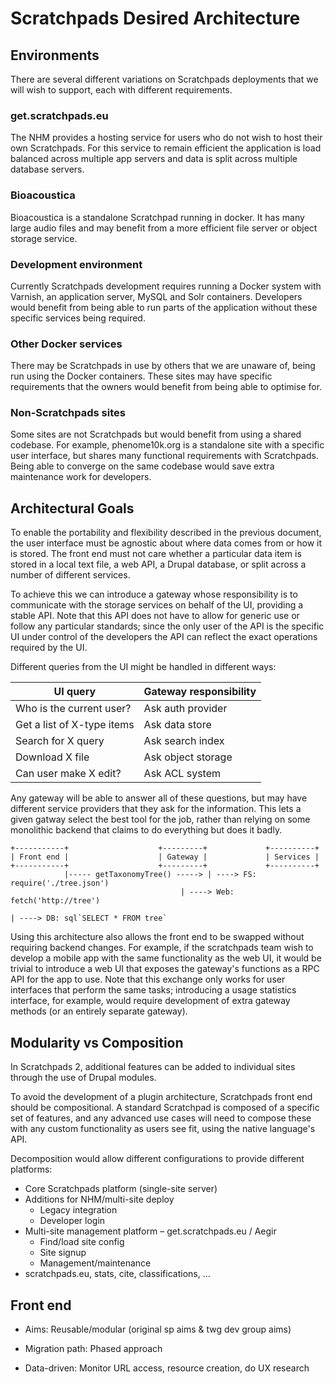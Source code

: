 # Scratchpads Desired Architecture

## Environments

There are several different variations on Scratchpads deployments that we will wish to support, each with different requirements.

### get.scratchpads.eu

The NHM provides a hosting service for users who do not wish to host their own Scratchpads. For this service to remain efficient the application is load balanced across multiple app servers and data is split across multiple database servers.

### Bioacoustica

Bioacoustica is a standalone Scratchpad running in docker. It has many large audio files and may benefit from a more efficient file server or object storage service.

### Development environment

Currently Scratchpads development requires running a Docker system with Varnish, an application server, MySQL and Solr containers. Developers would benefit from being able to run parts of the application without these specific services being required.

### Other Docker services

There may be Scratchpads in use by others that we are unaware of, being run using the Docker containers. These sites may have specific requirements that the owners would benefit from being able to optimise for.

### Non-Scratchpads sites

Some sites are not Scratchpads but would benefit from using a shared codebase. For example, phenome10k.org is a standalone site with a specific user interface, but shares many functional requirements with Scratchpads. Being able to converge on the same codebase would save extra maintenance work for developers.

## Architectural Goals

To enable the portability and flexibility described in the previous document, the user interface must be agnostic about where data comes from or how it is stored. The front end must not care whether a particular data item is stored in a local text file, a web API, a Drupal database, or split across a number of different services.

To achieve this we can introduce a gateway whose responsibility is to communicate with the storage services on behalf of the UI, providing a stable API. Note that this API does not have to allow for generic use or follow any particular standards; since the only user of the API is the specific UI under control of the developers the API can reflect the exact operations required by the UI.

Different queries from the UI might be handled in different ways:

| UI query | Gateway responsibility |
| - | - |
| Who is the current user?		| 		Ask auth provider |
| Get a list of X-type items	| 		Ask data store |
| Search for X query					| 		Ask search index |
| Download X file							| 		Ask object storage |
| Can user make X edit?				| 		Ask ACL system |

Any gateway will be able to answer all of these questions, but may have different service providers that they ask for the information. This lets a given gatway select the best tool for the job, rather than relying on some monolithic backend that claims to do everything but does it badly.

```
+-----------+                    +---------+             +----------+
| Front end |                    | Gateway |             | Services |
+-----------+                    +---------+             +----------+
			|----- getTaxonomyTree() -----> | ----> FS: require('./tree.json')
                                      | ----> Web: fetch('http://tree')
																			| ----> DB: sql`SELECT * FROM tree`
```

Using this architecture also allows the front end to be swapped without requiring backend changes. For example, if the scratchpads team wish to develop a mobile app with the same functionality as the web UI, it would be trivial to introduce a web UI that exposes the gateway's functions as a RPC API for the app to use. Note that this exchange only works for user interfaces that perform the same tasks; introducing a usage statistics interface, for example, would require development of extra gateway methods (or an entirely separate gateway).

## Modularity vs Composition

In Scratchpads 2, additional features can be added to individual sites through the use of Drupal modules.

To avoid the development of a plugin architecture, Scratchpads front end should be compositional. A standard Scratchpad is composed of a specific set of features, and any advanced use cases will need to compose these with any custom functionality as users see fit, using the native language's API.

Decomposition would allow different configurations to provide different platforms:

 - Core Scratchpads platform (single-site server)
 - Additions for NHM/multi-site deploy
   - Legacy integration
   - Developer login
 - Multi-site management platform – get.scratchpads.eu / Aegir
   - Find/load site config
   - Site signup
   - Management/maintenance
 - scratchpads.eu, stats, cite, classifications, ...


## Front end

- Aims: Reusable/modular (original sp aims & twg dev group aims)

- Migration path: Phased approach

- Data-driven: Monitor URL access, resource creation, do UX research
